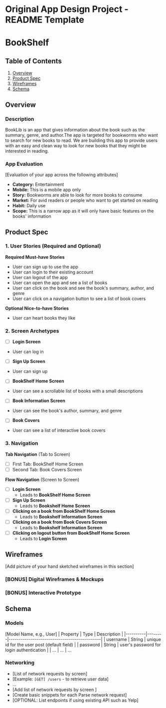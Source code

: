 Original App Design Project - README Template
===

# BookShelf

## Table of Contents

1. [Overview](#Overview)
2. [Product Spec](#Product-Spec)
3. [Wireframes](#Wireframes)
4. [Schema](#Schema)

## Overview

### Description

BookLib is an app that gives information about the book such as the summary, genre, and author.The app is targeted for bookworms who want to search for new books to read. We are building this app to provide users with an easy and clean way to look for new books that they might be interested in reading.


### App Evaluation

[Evaluation of your app across the following attributes]
- **Category:** Entertainment
- **Mobile:** This is a mobile app only
- **Story:**  Bookworms are able to look for more books to consume
- **Market:** For avid readers or people who want to get started on reading
- **Habit:** Daily use
- **Scope:** This is a narrow app as it will only have basic features on the books' information

## Product Spec

### 1. User Stories (Required and Optional)

**Required Must-have Stories**

* User can sign up to use the app
* User can login to their existing account
* User can logout of the app
* User can open the app and see a list of books
* User can click on the book and see the book's summary, author, and genre
* User can click on a navigation button to see a list of book covers

**Optional Nice-to-have Stories**

* User can heart books they like


### 2. Screen Archetypes

- [ ] **Login Screen**
* User can log in
- [ ] **Sign Up Screen**
* User can sign up
- [ ] **BookShelf Home Screen**
* User can see a scrollable list of books with a small descriptions
- [ ] **Book Information Screen**
* User can see the book's author, summary, and genre
- [ ] **Book Covers**
* User can see a list of interactive book covers
### 3. Navigation

**Tab Navigation** (Tab to Screen)


- [ ] First Tab: BookShelf Home Screen
- [ ] Second Tab: Book Covers Screen

**Flow Navigation** (Screen to Screen)

- [ ] **Login Screen**
  * Leads to **BookShelf Home Screen**
- [ ] **Sign Up Screen**
  * Leads to **Bookshelf Home Screen**
- [ ] **Clicking on a book from BookShelf Home Screen**
  * Leads to **Bookshelf Information Screen**
- [ ] **Clicking on a book from Book Covers Screen**
  * Leads to **Bookshelf Information Screen**
- [ ] **Clicking on logout button from BookShelf Home Screen**
  * Leads to **Login Screen**

## Wireframes

[Add picture of your hand sketched wireframes in this section]

### [BONUS] Digital Wireframes & Mockups

### [BONUS] Interactive Prototype

## Schema 


### Models

[Model Name, e.g., User]
| Property | Type   | Description                                  |
|----------|--------|----------------------------------------------|
| username | String | unique id for the user post (default field)   |
| password | String | user's password for login authentication      |
| ...      | ...    | ...                          


### Networking

- [List of network requests by screen]
- [Example: `[GET] /users` - to retrieve user data]
- ...
- [Add list of network requests by screen ]
- [Create basic snippets for each Parse network request]
- [OPTIONAL: List endpoints if using existing API such as Yelp]
